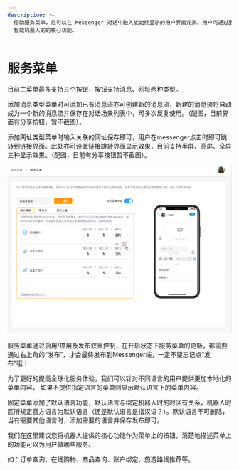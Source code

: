 ```yaml
---
description: >-
  借助服务菜单，您可以在 Messenger 对话中融入能始终显示的用户界面元素。用户可通过固定菜单在对话的任何时刻轻松地发现和访问 Messenger
  智能机器人的的核心功能。
---
```


# 服务菜单

目前主菜单最多支持三个按钮，按钮支持消息、网址两种类型。

添加消息类型菜单时可添加已有消息流亦可创建新的消息流，新建的消息流将自动成为一个新的消息流并保存在对话场景列表中，可多次反复使用。（配图，目前界面有分享按钮，暂不截图）。

添加网址类型菜单时输入关联的网址保存即可，用户在messenger点击时即可跳转到链接界面。此处亦可设置链接跳转界面显示效果，目前支持半屏、高屏、全屏三种显示效果。（配图，目前有分享按钮暂不截图）。

![&#x670D;&#x52A1;&#x83DC;&#x5355;&#x914D;&#x7F6E;&#x754C;&#x9762;](../.gitbook/assets/fu-wu-cai-dan-she-ji-yuan-xing-.png)

服务菜单通过启用/停用及发布双重控制，在开启状态下服务菜单的更新，都需要通过右上角的“发布”，才会最终发布到Messenger端，一定不要忘记点“发布”哦！

为了更好的提高全球化服务体验，我们可以针对不同语言的用户提供更加本地化的菜单内容， 如果不提供指定语言的菜单则显示默认语言下的菜单内容。

固定菜单添加了默认语言功能，默认语言与绑定机器人时的时区有关系，机器人时区所规定官方语言为默认语言（还是默认语言是指汉语？）。默认语言不可删除，当有需要其他语言时，添加需要的语言并保存发布即可。

我们在这里建议您将机器人提供的核心功能作为菜单上的按钮，清楚地描述菜单上的功能可以为用户做哪些服务。

如：订单查询、在线购物、商品查询、账户绑定、旅游路线推荐等。

